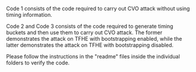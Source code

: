 Code 1 consists of the code required to carry out CVO attack without using timing information.

Code 2 and Code 3 consists of the code required to generate timing buckets and then use them to carry out CVO attack. The former demonstrates the attack on TFHE with bootstrapping enabled, while the latter demonstrates the attack on TFHE with bootstrapping disabled.

Please follow the instructions in the "readme" files inside the individual folders to verify the code.
